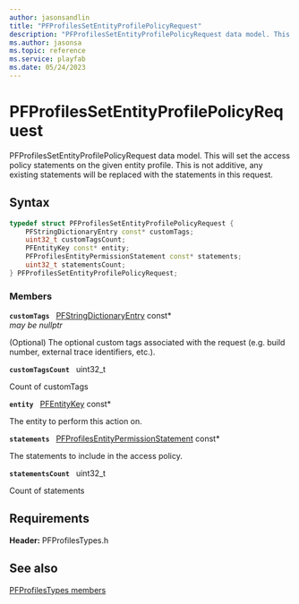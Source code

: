 ```yaml
---
author: jasonsandlin
title: "PFProfilesSetEntityProfilePolicyRequest"
description: "PFProfilesSetEntityProfilePolicyRequest data model. This will set the access policy statements on the given entity profile. This is not additive, any existing statements will be replaced with the statements in this request."
ms.author: jasonsa
ms.topic: reference
ms.service: playfab
ms.date: 05/24/2023
---
```


# PFProfilesSetEntityProfilePolicyRequest  

PFProfilesSetEntityProfilePolicyRequest data model. This will set the access policy statements on the given entity profile. This is not additive, any existing statements will be replaced with the statements in this request.  

## Syntax  
  
```cpp
typedef struct PFProfilesSetEntityProfilePolicyRequest {  
    PFStringDictionaryEntry const* customTags;  
    uint32_t customTagsCount;  
    PFEntityKey const* entity;  
    PFProfilesEntityPermissionStatement const* statements;  
    uint32_t statementsCount;  
} PFProfilesSetEntityProfilePolicyRequest;  
```
  
### Members  
  
**`customTags`** &nbsp; [PFStringDictionaryEntry](../../pftypes/structs/pfstringdictionaryentry.md) const*  
*may be nullptr*  
  
(Optional) The optional custom tags associated with the request (e.g. build number, external trace identifiers, etc.).
  
**`customTagsCount`** &nbsp; uint32_t  
  
Count of customTags
  
**`entity`** &nbsp; [PFEntityKey](../../pftypes/structs/pfentitykey-c.md) const*  
  
The entity to perform this action on.
  
**`statements`** &nbsp; [PFProfilesEntityPermissionStatement](pfprofilesentitypermissionstatement.md) const*  
  
The statements to include in the access policy.
  
**`statementsCount`** &nbsp; uint32_t  
  
Count of statements
  
  
## Requirements  
  
**Header:** PFProfilesTypes.h
  
## See also  
[PFProfilesTypes members](../pfprofilestypes_members.md)  

  
  
